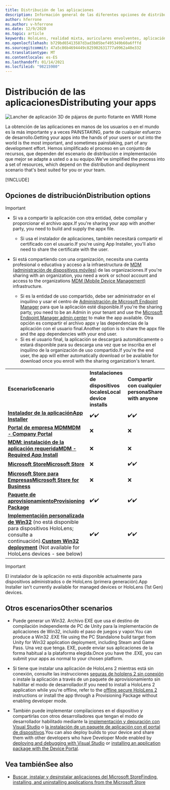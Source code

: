 ```yaml
---
title: Distribución de las aplicaciones
description: Información general de las diferentes opciones de distribución para distintas plataformas y almacenes de publicación compatibles.
author: hferrone
ms.author: v-hferrone
ms.date: 12/9/2020
ms.topic: article
keywords: HoloLens, realidad mixta, auriculares envolventes, aplicación, UWP, envío, envío, filtros, metadatos, requisitos del sistema, palabras clave, Wack, certificación, paquete, appx, comercialización
ms.openlocfilehash: b729bd65413587d3ad3b05bef495349b60a6fffd
ms.sourcegitcommit: 47a5c86b4694449c825902631777a9962a40e332
ms.translationtype: MT
ms.contentlocale: es-ES
ms.lasthandoff: 01/14/2021
ms.locfileid: "98215980"
---
```

# <a name="distributing-your-apps"></a><span data-ttu-id="ce6e4-104">Distribución de las aplicaciones</span><span class="sxs-lookup"><span data-stu-id="ce6e4-104">Distributing your apps</span></span>

![Lancher de aplicación 3D de pájaros de punto flotante en WMR Home](images/distribute-hero-image.png)

<span data-ttu-id="ce6e4-106">La obtención de las aplicaciones en manos de los usuarios o en el mundo es la más importante y a veces PAINSTAKING, parte de cualquier esfuerzo de desarrollo.</span><span class="sxs-lookup"><span data-stu-id="ce6e4-106">Getting your apps into the hands of your users or out into the world is the most important, and sometimes painstaking, part of any development effort.</span></span> <span data-ttu-id="ce6e4-107">Hemos simplificado el proceso en un conjunto de recursos, que dependen del escenario de distribución e implementación que mejor se adapte a usted o a su equipo.</span><span class="sxs-lookup"><span data-stu-id="ce6e4-107">We've simplified the process into a set of resources, which depend on the distribution and deployment scenario that's best suited for you or your team.</span></span>

[!INCLUDE[](includes/before-submission.md)]

## <a name="distribution-options"></a><span data-ttu-id="ce6e4-108">Opciones de distribución</span><span class="sxs-lookup"><span data-stu-id="ce6e4-108">Distribution options</span></span>

> [!IMPORTANT]
> * <span data-ttu-id="ce6e4-109">Si va a compartir la aplicación con otra entidad, debe compilar y proporcionar el archivo appx.</span><span class="sxs-lookup"><span data-stu-id="ce6e4-109">If you're sharing your app with another party, you need to build and supply the appx file.</span></span> 
>     * <span data-ttu-id="ce6e4-110">Si usa el instalador de aplicaciones, también necesitará compartir el certificado con el usuario.</span><span class="sxs-lookup"><span data-stu-id="ce6e4-110">If you're using App Installer, you'll also need to share the certificate with the user.</span></span>
> 
> * <span data-ttu-id="ce6e4-111">Si está compartiendo con una organización, necesita una cuenta profesional o educativa y acceso a la infraestructura de [MDM (administración de dispositivos móviles)](https://docs.microsoft.com/hololens/hololens-enroll-mdm) de las organizaciones.</span><span class="sxs-lookup"><span data-stu-id="ce6e4-111">If you're sharing with an organization, you need a work or school account and access to the organizations [MDM (Mobile Device Management)](https://docs.microsoft.com/hololens/hololens-enroll-mdm) infrastructure.</span></span>  
>    * <span data-ttu-id="ce6e4-112">Si es la entidad de uso compartido, debe ser administrador en el inquilino y usar el centro de [Administración de Microsoft Endpoint Manager](https://docs.microsoft.com/mem/intune/apps/apps-deploy) para que la aplicación esté disponible.</span><span class="sxs-lookup"><span data-stu-id="ce6e4-112">If you're the sharing party, you need to be an Admin in your tenant and use the [Microsoft Endpoint Manager admin center](https://docs.microsoft.com/mem/intune/apps/apps-deploy) to make the app available.</span></span> <span data-ttu-id="ce6e4-113">Otra opción es compartir el archivo appx y las dependencias de la aplicación con el usuario final.</span><span class="sxs-lookup"><span data-stu-id="ce6e4-113">Another option is to share the appx file and the app dependencies with your end user.</span></span>
>    * <span data-ttu-id="ce6e4-114">Si es el usuario final, la aplicación se descargará automáticamente o estará disponible para su descarga una vez que se inscriba en el inquilino de la organización de uso compartido.</span><span class="sxs-lookup"><span data-stu-id="ce6e4-114">If you're the end user, the app will either automatically download or be available for download once you enroll with the sharing organization's tenant.</span></span> 

<table>
<colgroup>
    <col width="33%" />
    <col width="22%" />
    <col width="22%" />
    <col width="22%" />
</colgroup>
<tr>
    <td><span data-ttu-id="ce6e4-115"><strong>Escenario</strong></span><span class="sxs-lookup"><span data-stu-id="ce6e4-115"><strong>Scenario</strong></span></span></td>
    <td><span data-ttu-id="ce6e4-116"><strong>Instalaciones de dispositivos locales</strong></span><span class="sxs-lookup"><span data-stu-id="ce6e4-116"><strong>Local device installs</strong></span></span></td>
    <td><span data-ttu-id="ce6e4-117"><strong>Compartir con cualquier persona</strong></span><span class="sxs-lookup"><span data-stu-id="ce6e4-117"><strong>Share with anyone</strong></span></span></td>
    <td><span data-ttu-id="ce6e4-118"><strong>Compartir con una organización</strong></span><span class="sxs-lookup"><span data-stu-id="ce6e4-118"><strong>Share with an organization</strong></span></span></td>
</tr>
<tr>
    <td><span data-ttu-id="ce6e4-119"><a href="https://docs.microsoft.com/hololens/app-deploy-app-installer"><strong>Instalador de la aplicación</strong></span><span class="sxs-lookup"><span data-stu-id="ce6e4-119"><a href="https://docs.microsoft.com/hololens/app-deploy-app-installer"><strong>App Installer</strong></span></span></td>
    <td><span data-ttu-id="ce6e4-120">✔️</span><span class="sxs-lookup"><span data-stu-id="ce6e4-120">✔️</span></span></td>
    <td><span data-ttu-id="ce6e4-121">✔️</span><span class="sxs-lookup"><span data-stu-id="ce6e4-121">✔️</span></span></td>
    <td>❌</td>
</tr>
<tr>
    <td><span data-ttu-id="ce6e4-122"><a href="https://docs.microsoft.com/hololens/app-deploy-app-installer"><strong>Portal de empresa MDM</strong></a></span><span class="sxs-lookup"><span data-stu-id="ce6e4-122"><a href="https://docs.microsoft.com/hololens/app-deploy-app-installer"><strong>MDM - Company Portal</strong></a></span></span></td>
    <td>❌</td>
    <td>❌</td>
    <td><span data-ttu-id="ce6e4-123">✔️</span><span class="sxs-lookup"><span data-stu-id="ce6e4-123">✔️</span></span></td>
</tr>
<tr>
    <td><span data-ttu-id="ce6e4-124"><a href="https://docs.microsoft.com/hololens/app-deploy-intune"><strong>MDM: instalación de la aplicación requerida</strong></a></span><span class="sxs-lookup"><span data-stu-id="ce6e4-124"><a href="https://docs.microsoft.com/hololens/app-deploy-intune"><strong>MDM - Required App Install</strong></a></span></span></td>
    <td>❌</td>
    <td>❌</td>
    <td><span data-ttu-id="ce6e4-125">✔️</span><span class="sxs-lookup"><span data-stu-id="ce6e4-125">✔️</span></span></td>
</tr>
<tr>
    <td><span data-ttu-id="ce6e4-126"><a href="submitting-an-app-to-the-microsoft-store.md"><strong>Microsoft Store</strong></a></span><span class="sxs-lookup"><span data-stu-id="ce6e4-126"><a href="submitting-an-app-to-the-microsoft-store.md"><strong>Microsoft Store</strong></a></span></span></td>
    <td>❌</td>
    <td><span data-ttu-id="ce6e4-127">✔️</span><span class="sxs-lookup"><span data-stu-id="ce6e4-127">✔️</span></span></td>
    <td><span data-ttu-id="ce6e4-128">✔️</span><span class="sxs-lookup"><span data-stu-id="ce6e4-128">✔️</span></span></td>
</tr>
<tr>
    <td><span data-ttu-id="ce6e4-129"><a href="https://docs.microsoft.com/hololens/app-deploy-store-business"><strong>Microsoft Store para Empresas</strong></a></span><span class="sxs-lookup"><span data-stu-id="ce6e4-129"><a href="https://docs.microsoft.com/hololens/app-deploy-store-business"><strong>Microsoft Store for Business</strong></a></span></span></td>
    <td>❌</td>
    <td>❌</td>
    <td><span data-ttu-id="ce6e4-130">✔️</span><span class="sxs-lookup"><span data-stu-id="ce6e4-130">✔️</span></span></td>
</tr>
<tr>
    <td><span data-ttu-id="ce6e4-131"><a href="https://docs.microsoft.com/hololens/app-deploy-provisioning-package"><strong>Paquete de aprovisionamiento</strong></a></span><span class="sxs-lookup"><span data-stu-id="ce6e4-131"><a href="https://docs.microsoft.com/hololens/app-deploy-provisioning-package"><strong>Provisioning Package</strong></a></span></span></td>
    <td><span data-ttu-id="ce6e4-132">✔️</span><span class="sxs-lookup"><span data-stu-id="ce6e4-132">✔️</span></span></td>
    <td><span data-ttu-id="ce6e4-133">✔️</span><span class="sxs-lookup"><span data-stu-id="ce6e4-133">✔️</span></span></td>
    <td><span data-ttu-id="ce6e4-134">✔️</span><span class="sxs-lookup"><span data-stu-id="ce6e4-134">✔️</span></span></td>
</tr>
<tr>
    <td><span data-ttu-id="ce6e4-135"><a href="#other-scenarios"><strong>Implementación personalizada de Win32</strong></a> (no está disponible para dispositivos HoloLens; consulte a continuación).</span><span class="sxs-lookup"><span data-stu-id="ce6e4-135"><a href="#other-scenarios"><strong>Custom Win32 deployment</strong></a> (Not available for HoloLens devices - see below)</span></span></td>
    <td><span data-ttu-id="ce6e4-136">✔️</span><span class="sxs-lookup"><span data-stu-id="ce6e4-136">✔️</span></span></td>
    <td><span data-ttu-id="ce6e4-137">✔️</span><span class="sxs-lookup"><span data-stu-id="ce6e4-137">✔️</span></span></td>
    <td>❌</td>
</tr>
</table>

> [!IMPORTANT]
> <span data-ttu-id="ce6e4-138">El instalador de la aplicación no está disponible actualmente para dispositivos administrados o de HoloLens (primera generación).</span><span class="sxs-lookup"><span data-stu-id="ce6e4-138">App Installer isn't currently available for managed devices or HoloLens (1st Gen) devices.</span></span>

## <a name="other-scenarios"></a><span data-ttu-id="ce6e4-139">Otros escenarios</span><span class="sxs-lookup"><span data-stu-id="ce6e4-139">Other scenarios</span></span>

* <span data-ttu-id="ce6e4-140">Puede generar un Win32. Archivo EXE que usa el destino de compilación independiente de PC de Unity para la implementación de aplicaciones de Win32, incluido el paso de juegos y vapor.</span><span class="sxs-lookup"><span data-stu-id="ce6e4-140">You can produce a Win32 .EXE file using the PC Standalone build target from Unity for Win32 application deployment, including Steam and Game Pass.</span></span> <span data-ttu-id="ce6e4-141">Una vez que tenga. EXE, puede enviar sus aplicaciones de la forma habitual a la plataforma elegida.</span><span class="sxs-lookup"><span data-stu-id="ce6e4-141">Once you have the .EXE, you can submit your apps as normal to your chosen platform.</span></span> 

* <span data-ttu-id="ce6e4-142">Si tiene que instalar una aplicación de HoloLens 2 mientras está sin conexión, consulte las instrucciones [seguras de hololens 2 sin conexión](https://docs.microsoft.com/hololens/hololens-common-scenarios-offline-secure) o instale la aplicación a través de un paquete de aprovisionamiento sin habilitar el modo de desarrollador.</span><span class="sxs-lookup"><span data-stu-id="ce6e4-142">If you need to install a HoloLens 2 application while you're offline, refer to the [offline secure HoloLens 2](https://docs.microsoft.com/hololens/hololens-common-scenarios-offline-secure) instructions or install the app through a Provisioning Package without enabling developer mode.</span></span>

* <span data-ttu-id="ce6e4-143">También puede implementar compilaciones en el dispositivo y compartirlas con otros desarrolladores que tengan el modo de desarrollador habilitado mediante la [implementación y depuración con Visual Studio](../develop/platform-capabilities-and-apis/using-visual-studio.md) o [la instalación de un paquete de aplicación con el portal de dispositivos](../develop/platform-capabilities-and-apis/using-the-windows-device-portal.md#sideloading-applications).</span><span class="sxs-lookup"><span data-stu-id="ce6e4-143">You can also deploy builds to your device and share them with other developers who have Developer Mode enabled by [deploying and debugging with Visual Studio](../develop/platform-capabilities-and-apis/using-visual-studio.md) or [installing an application package with the Device Portal](../develop/platform-capabilities-and-apis/using-the-windows-device-portal.md#sideloading-applications).</span></span>

## <a name="see-also"></a><span data-ttu-id="ce6e4-144">Vea también</span><span class="sxs-lookup"><span data-stu-id="ce6e4-144">See also</span></span>
* [<span data-ttu-id="ce6e4-145">Buscar, instalar y desinstalar aplicaciones del Microsoft Store</span><span class="sxs-lookup"><span data-stu-id="ce6e4-145">Finding, installing, and uninstalling applications from the Microsoft Store</span></span>](https://docs.microsoft.com/hololens/holographic-store-apps)

